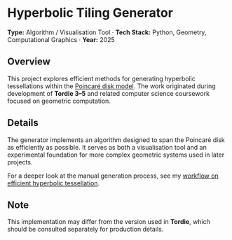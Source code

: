 # **Hyperbolic Tiling Generator**

**Type:** Algorithm / Visualisation Tool · **Tech Stack:** Python, Geometry, Computational Graphics · **Year:** 2025

## **Overview**

This project explores efficient methods for generating hyperbolic tessellations within the [Poincaré disk model](https://en.wikipedia.org/wiki/Poincar%C3%A9_disk_model). The work originated during development of **Tordie 3–5** and related computer science coursework focused on geometric computation.

## **Details**

The generator implements an algorithm designed to span the Poincaré disk as efficiently as possible. It serves as both a visualisation tool and an experimental foundation for more complex geometric systems used in later projects.

For a deeper look at the manual generation process, see my [workflow on efficient hyperbolic tessellation](https://moae.dev/workflows/#/mathematics/analytic_geometry/Efficient-Tiling-of-a-Hyperbolic-Tessellation).

## **Note**

This implementation may differ from the version used in **Tordie**, which should be consulted separately for production details.

